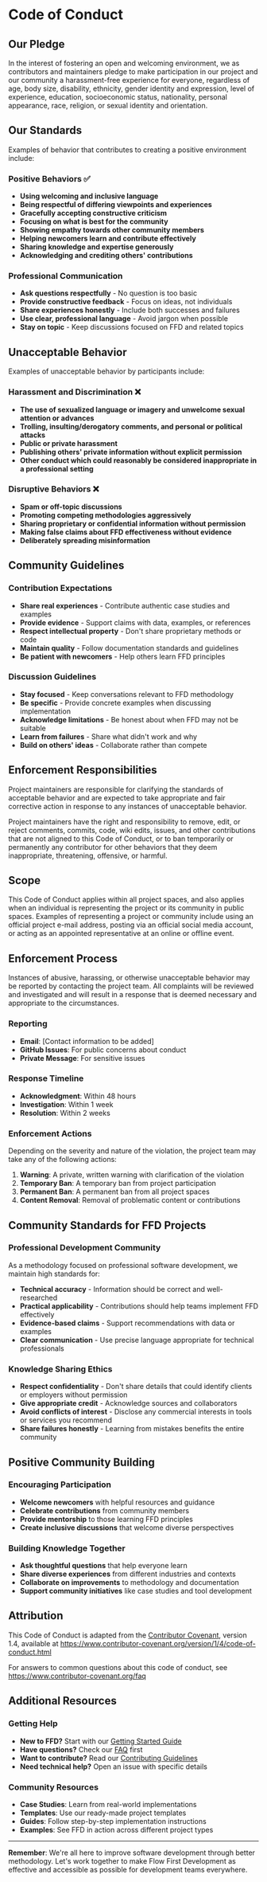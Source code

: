 # Code of Conduct

## Our Pledge

In the interest of fostering an open and welcoming environment, we as contributors and maintainers pledge to make participation in our project and our community a harassment-free experience for everyone, regardless of age, body size, disability, ethnicity, gender identity and expression, level of experience, education, socioeconomic status, nationality, personal appearance, race, religion, or sexual identity and orientation.

## Our Standards

Examples of behavior that contributes to creating a positive environment include:

### Positive Behaviors ✅
- **Using welcoming and inclusive language**
- **Being respectful of differing viewpoints and experiences**  
- **Gracefully accepting constructive criticism**
- **Focusing on what is best for the community**
- **Showing empathy towards other community members**
- **Helping newcomers learn and contribute effectively**
- **Sharing knowledge and expertise generously**
- **Acknowledging and crediting others' contributions**

### Professional Communication
- **Ask questions respectfully** - No question is too basic
- **Provide constructive feedback** - Focus on ideas, not individuals
- **Share experiences honestly** - Include both successes and failures
- **Use clear, professional language** - Avoid jargon when possible
- **Stay on topic** - Keep discussions focused on FFD and related topics

## Unacceptable Behavior

Examples of unacceptable behavior by participants include:

### Harassment and Discrimination ❌
- **The use of sexualized language or imagery and unwelcome sexual attention or advances**
- **Trolling, insulting/derogatory comments, and personal or political attacks**
- **Public or private harassment**
- **Publishing others' private information without explicit permission**
- **Other conduct which could reasonably be considered inappropriate in a professional setting**

### Disruptive Behaviors ❌
- **Spam or off-topic discussions**
- **Promoting competing methodologies aggressively**  
- **Sharing proprietary or confidential information without permission**
- **Making false claims about FFD effectiveness without evidence**
- **Deliberately spreading misinformation**

## Community Guidelines

### Contribution Expectations
- **Share real experiences** - Contribute authentic case studies and examples
- **Provide evidence** - Support claims with data, examples, or references  
- **Respect intellectual property** - Don't share proprietary methods or code
- **Maintain quality** - Follow documentation standards and guidelines
- **Be patient with newcomers** - Help others learn FFD principles

### Discussion Guidelines
- **Stay focused** - Keep conversations relevant to FFD methodology
- **Be specific** - Provide concrete examples when discussing implementation
- **Acknowledge limitations** - Be honest about when FFD may not be suitable
- **Learn from failures** - Share what didn't work and why
- **Build on others' ideas** - Collaborate rather than compete

## Enforcement Responsibilities

Project maintainers are responsible for clarifying the standards of acceptable behavior and are expected to take appropriate and fair corrective action in response to any instances of unacceptable behavior.

Project maintainers have the right and responsibility to remove, edit, or reject comments, commits, code, wiki edits, issues, and other contributions that are not aligned to this Code of Conduct, or to ban temporarily or permanently any contributor for other behaviors that they deem inappropriate, threatening, offensive, or harmful.

## Scope

This Code of Conduct applies within all project spaces, and also applies when an individual is representing the project or its community in public spaces. Examples of representing a project or community include using an official project e-mail address, posting via an official social media account, or acting as an appointed representative at an online or offline event.

## Enforcement Process

Instances of abusive, harassing, or otherwise unacceptable behavior may be reported by contacting the project team. All complaints will be reviewed and investigated and will result in a response that is deemed necessary and appropriate to the circumstances.

### Reporting
- **Email**: [Contact information to be added]
- **GitHub Issues**: For public concerns about conduct
- **Private Message**: For sensitive issues

### Response Timeline
- **Acknowledgment**: Within 48 hours
- **Investigation**: Within 1 week  
- **Resolution**: Within 2 weeks

### Enforcement Actions

Depending on the severity and nature of the violation, the project team may take any of the following actions:

1. **Warning**: A private, written warning with clarification of the violation
2. **Temporary Ban**: A temporary ban from project participation
3. **Permanent Ban**: A permanent ban from all project spaces
4. **Content Removal**: Removal of problematic content or contributions

## Community Standards for FFD Projects

### Professional Development Community
As a methodology focused on professional software development, we maintain high standards for:

- **Technical accuracy** - Information should be correct and well-researched
- **Practical applicability** - Contributions should help teams implement FFD effectively  
- **Evidence-based claims** - Support recommendations with data or examples
- **Clear communication** - Use precise language appropriate for technical professionals

### Knowledge Sharing Ethics
- **Respect confidentiality** - Don't share details that could identify clients or employers without permission
- **Give appropriate credit** - Acknowledge sources and collaborators
- **Avoid conflicts of interest** - Disclose any commercial interests in tools or services you recommend
- **Share failures honestly** - Learning from mistakes benefits the entire community

## Positive Community Building

### Encouraging Participation
- **Welcome newcomers** with helpful resources and guidance
- **Celebrate contributions** from community members
- **Provide mentorship** to those learning FFD principles
- **Create inclusive discussions** that welcome diverse perspectives

### Building Knowledge Together
- **Ask thoughtful questions** that help everyone learn
- **Share diverse experiences** from different industries and contexts
- **Collaborate on improvements** to methodology and documentation
- **Support community initiatives** like case studies and tool development

## Attribution

This Code of Conduct is adapted from the [Contributor Covenant](https://www.contributor-covenant.org), version 1.4, available at https://www.contributor-covenant.org/version/1/4/code-of-conduct.html

For answers to common questions about this code of conduct, see https://www.contributor-covenant.org/faq

## Additional Resources

### Getting Help
- **New to FFD?** Start with our [Getting Started Guide](guides/getting-started.md)
- **Have questions?** Check our [FAQ](docs/10-faq.md) first
- **Want to contribute?** Read our [Contributing Guidelines](CONTRIBUTING.md)
- **Need technical help?** Open an issue with specific details

### Community Resources
- **Case Studies**: Learn from real-world implementations
- **Templates**: Use our ready-made project templates  
- **Guides**: Follow step-by-step implementation instructions
- **Examples**: See FFD in action across different project types

---

**Remember**: We're all here to improve software development through better methodology. Let's work together to make Flow First Development as effective and accessible as possible for development teams everywhere.